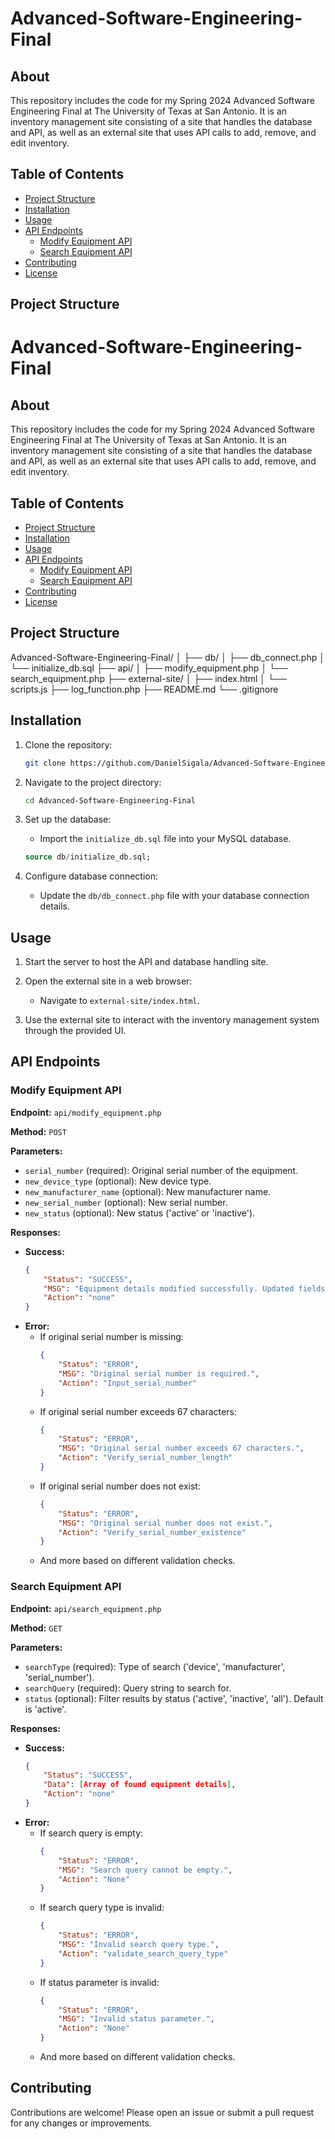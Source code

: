 # Advanced-Software-Engineering-Final

## About

This repository includes the code for my Spring 2024 Advanced Software Engineering Final at The University of Texas at San Antonio. It is an inventory management site consisting of a site that handles the database and API, as well as an external site that uses API calls to add, remove, and edit inventory.

## Table of Contents

- [Project Structure](#project-structure)
- [Installation](#installation)
- [Usage](#usage)
- [API Endpoints](#api-endpoints)
  - [Modify Equipment API](#modify-equipment-api)
  - [Search Equipment API](#search-equipment-api)
- [Contributing](#contributing)
- [License](#license)

## Project Structure


# Advanced-Software-Engineering-Final

## About

This repository includes the code for my Spring 2024 Advanced Software Engineering Final at The University of Texas at San Antonio. It is an inventory management site consisting of a site that handles the database and API, as well as an external site that uses API calls to add, remove, and edit inventory.

## Table of Contents

- [Project Structure](#project-structure)
- [Installation](#installation)
- [Usage](#usage)
- [API Endpoints](#api-endpoints)
  - [Modify Equipment API](#modify-equipment-api)
  - [Search Equipment API](#search-equipment-api)
- [Contributing](#contributing)
- [License](#license)

## Project Structure

Advanced-Software-Engineering-Final/
│
├── db/
│ ├── db_connect.php
│ └── initialize_db.sql
├── api/
│ ├── modify_equipment.php
│ └── search_equipment.php
├── external-site/
│ ├── index.html
│ └── scripts.js
├── log_function.php
├── README.md
└── .gitignore


## Installation

1. Clone the repository:

    ```bash
    git clone https://github.com/DanielSigala/Advanced-Software-Engineering-Final.git
    ```

2. Navigate to the project directory:

    ```bash
    cd Advanced-Software-Engineering-Final
    ```

3. Set up the database:

    - Import the `initialize_db.sql` file into your MySQL database.

    ```sql
    source db/initialize_db.sql;
    ```

4. Configure database connection:

    - Update the `db/db_connect.php` file with your database connection details.

## Usage

1. Start the server to host the API and database handling site.

2. Open the external site in a web browser:

    - Navigate to `external-site/index.html`.

3. Use the external site to interact with the inventory management system through the provided UI.

## API Endpoints

### Modify Equipment API

**Endpoint:** `api/modify_equipment.php`

**Method:** `POST`

**Parameters:**
- `serial_number` (required): Original serial number of the equipment.
- `new_device_type` (optional): New device type.
- `new_manufacturer_name` (optional): New manufacturer name.
- `new_serial_number` (optional): New serial number.
- `new_status` (optional): New status ('active' or 'inactive').

**Responses:**
- **Success:** 
    ```json
    {
        "Status": "SUCCESS",
        "MSG": "Equipment details modified successfully. Updated fields: [fields].",
        "Action": "none"
    }
    ```
- **Error:** 
    - If original serial number is missing:
        ```json
        {
            "Status": "ERROR",
            "MSG": "Original serial number is required.",
            "Action": "Input_serial_number"
        }
        ```
    - If original serial number exceeds 67 characters:
        ```json
        {
            "Status": "ERROR",
            "MSG": "Original serial number exceeds 67 characters.",
            "Action": "Verify_serial_number_length"
        }
        ```
    - If original serial number does not exist:
        ```json
        {
            "Status": "ERROR",
            "MSG": "Original serial number does not exist.",
            "Action": "Verify_serial_number_existence"
        }
        ```
    - And more based on different validation checks.

### Search Equipment API

**Endpoint:** `api/search_equipment.php`

**Method:** `GET`

**Parameters:**
- `searchType` (required): Type of search ('device', 'manufacturer', 'serial_number').
- `searchQuery` (required): Query string to search for.
- `status` (optional): Filter results by status ('active', 'inactive', 'all'). Default is 'active'.

**Responses:**
- **Success:** 
    ```json
    {
        "Status": "SUCCESS",
        "Data": [Array of found equipment details],
        "Action": "none"
    }
    ```
- **Error:** 
    - If search query is empty:
        ```json
        {
            "Status": "ERROR",
            "MSG": "Search query cannot be empty.",
            "Action": "None"
        }
        ```
    - If search query type is invalid:
        ```json
        {
            "Status": "ERROR",
            "MSG": "Invalid search query type.",
            "Action": "validate_search_query_type"
        }
        ```
    - If status parameter is invalid:
        ```json
        {
            "Status": "ERROR",
            "MSG": "Invalid status parameter.",
            "Action": "None"
        }
        ```
    - And more based on different validation checks.

## Contributing

Contributions are welcome! Please open an issue or submit a pull request for any changes or improvements.



